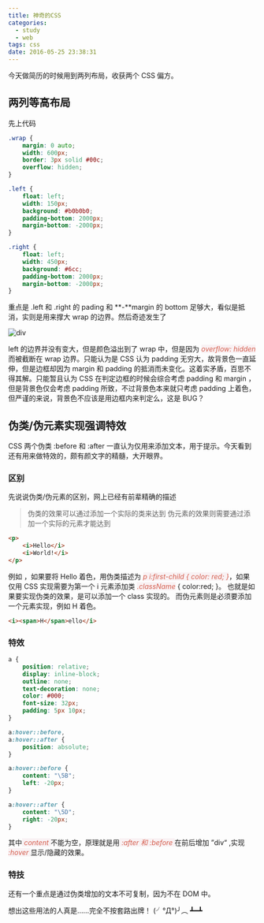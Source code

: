 ```yaml
---
title: 神奇的CSS
categories:
  - study
  - web
tags: css
date: 2016-05-25 23:38:31
---
```


<style>
.tx {
   color: #D55E4E;
   background-color: #F9F2F4;
   font-style: italic;
}
</style>

今天做简历的时候用到两列布局，收获两个 CSS 偏方。

## 两列等高布局

先上代码

```css
.wrap {
    margin: 0 auto;
    width: 600px;
    border: 3px solid #00c;
    overflow: hidden;
}

.left {
    float: left;
    width: 150px;
    background: #b0b0b0;
    padding-bottom: 2000px;
    margin-bottom: -2000px;
}

.right {
    float: left;
    width: 450px;
    background: #6cc;
    padding-bottom: 2000px;
    margin-bottom: -2000px;
}
```

重点是 .left 和 .right 的 pading 和 **-**margin 的 bottom 足够大，看似是抵消，实则是用来撑大 wrap 的边界。然后奇迹发生了

<!--more-->

![div](div.jpg)

left 的边界并没有变大，但是颜色溢出到了 wrap 中，但是因为 <span class="tx">_overflow: hidden_</span> 而被截断在 wrap 边界。只能认为是 CSS 认为 padding 无穷大，故背景色一直延伸，但是边框却因为 margin 和 padding 的抵消而未变化。这着实矛盾，百思不得其解。只能暂且认为 CSS 在判定边框的时候会综合考虑 padding 和 margin ，但是背景色仅会考虑 padding 所致，不过背景色本来就只考虑 padding 上着色，但严谨的来说，背景色不应该是用边框内来判定么，这是 BUG？

## 伪类/伪元素实现强调特效

CSS 两个伪类 :before 和 :after 一直认为仅用来添加文本，用于提示。今天看到还有用来做特效的，颇有颜文字的精髓，大开眼界。

### 区别

先说说伪类/伪元素的区别，网上已经有前辈精确的描述

> 伪类的效果可以通过添加一个实际的类来达到
> 伪元素的效果则需要通过添加一个实际的元素才能达到

```html
<p>
    <i>Hello</i>
    <i>World!</i>
</p>
```

例如 ，如果要将 Hello 着色，用伪类描述为 <span class="tx">p i:first-child { color: red; }</span>，如果仅用 CSS 实现需要为第一个 i 元素添加类 <span class="tx">.className</span> { color:red; }。
也就是如果要实现伪类的效果，是可以添加一个 class 实现的。
而伪元素则是必须要添加一个元素实现，例如 H 着色。

```html
<i><span>H</span>ello</i>
```

### 特效

```css
a {
    position: relative;
    display: inline-block;
    outline: none;
    text-decoration: none;
    color: #000;
    font-size: 32px;
    padding: 5px 10px;
}

a:hover::before,
a:hover::after {
    position: absolute;
}

a:hover::before {
    content: "\5B";
    left: -20px;
}

a:hover::after {
    content: "\5D";
    right: -20px;
}
```

其中<span class="tx"> content </span>不能为空，原理就是用<span class="tx"> :after 和 :before </span>在前后增加 ”div“ ,实现<span class="tx"> :hover </span> 显示/隐藏的效果。

### 特技

还有一个重点是通过伪类增加的文本不可复制，因为不在 DOM 中。

想出这些用法的人真是……完全不按套路出牌！ (╯°Д°)╯︵ ┻━┻
